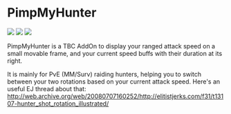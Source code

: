 # PimpMyHunter
<p align="left">
  <img src="http://i.imgur.com/5vM7bqt.png"/>
  <img src="http://i.imgur.com/67o7pnn.png"/>
  <img src="http://i.imgur.com/ZiZQJAc.png"/>
</p>

PimpMyHunter is a TBC AddOn to display your ranged attack speed on a small movable frame, and your current speed buffs with their duration at its right.   

It is mainly for PvE (MM/Surv) raiding hunters, helping you to switch between your two rotations based on your current attack speed. Here's an useful EJ thread about that: http://web.archive.org/web/20080707160252/http://elitistjerks.com/f31/t13107-hunter_shot_rotation_illustrated/

